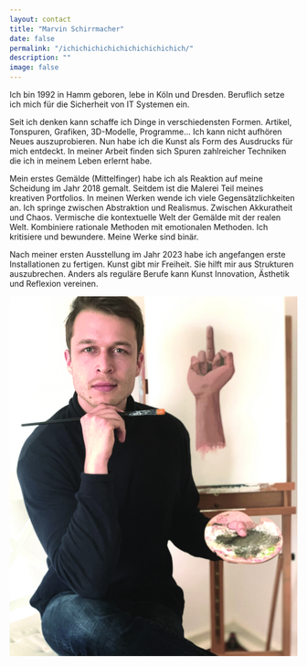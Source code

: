 ```yaml
---
layout: contact
title: "Marvin Schirrmacher"
date: false
permalink: "/ichichichichichichichichichich/"
description: ""
image: false
---
```


Ich bin 1992 in Hamm geboren, lebe in Köln und Dresden. Beruflich setze ich mich für die Sicherheit von IT Systemen ein.

Seit ich denken kann schaffe ich Dinge in verschiedensten Formen. Artikel, Tonspuren, Grafiken, 3D-Modelle, Programme... Ich kann nicht aufhören Neues auszuprobieren. Nun habe ich die Kunst als Form des Ausdrucks für mich entdeckt. In meiner Arbeit finden sich Spuren zahlreicher Techniken die ich in meinem Leben erlernt habe.

Mein erstes Gemälde (Mittelfinger) habe ich als Reaktion auf meine Scheidung im Jahr 2018 gemalt.
Seitdem ist die Malerei Teil meines kreativen Portfolios. In meinen Werken wende ich viele Gegensätzlichkeiten an. Ich springe zwischen Abstraktion und Realismus. Zwischen Akkuratheit und Chaos. Vermische die kontextuelle Welt der Gemälde mit der realen Welt. Kombiniere rationale Methoden mit emotionalen Methoden. Ich kritisiere und bewundere. Meine Werke sind binär.

Nach meiner ersten Ausstellung im Jahr 2023 habe ich angefangen erste Installationen zu fertigen. Kunst gibt mir Freiheit. Sie hilft mir aus Strukturen auszubrechen. Anders als reguläre Berufe kann Kunst Innovation, Ästhetik und Reflexion vereinen.

![](/assets/images/gen/anfang.jpg)

